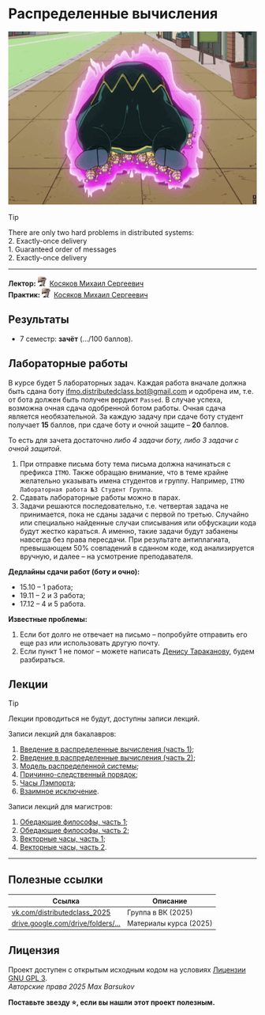 # Распределенные вычисления

<img alt="jojo-shigechi" src="https://github.com/maxbarsukov/itmo/blob/master/.docs/jojo-shigechi.gif" height="350">

> [!TIP]
> There are only two hard problems in distributed systems: \
> 2\. Exactly-once delivery \
> 1\. Guaranteed order of messages \
> 2\. Exactly-once delivery

---

**Лектор:** <a href="https://github.com/maxbarsukov/itmo/blob/master/.docs/tap-tap/README.md"><img alt="kosyakov" src="https://github.com/maxbarsukov/itmo/blob/master/.docs/tap-tap/kosyakov.gif" height="20"></a> [Косяков Михаил Сергеевич](https://my.itmo.ru/persons/139799) \
**Практик:** <a href="https://github.com/maxbarsukov/itmo/blob/master/.docs/tap-tap/README.md"><img alt="kosyakov" src="https://github.com/maxbarsukov/itmo/blob/master/.docs/tap-tap/kosyakov.gif" height="20"></a> [Косяков Михаил Сергеевич](https://my.itmo.ru/persons/139799)

## Результаты

- 7 семестр: **зачёт** (.../100 баллов).

## Лабораторные работы

В курсе будет 5 лабораторных задач. Каждая работа вначале должна быть сдана боту [ifmo.distributedclass.bot@gmail.com](mailto:ifmo.distributedclass.bot@gmail.com) и одобрена им, т.е. от бота должен быть получен вердикт `Passed`. В случае успеха, возможна очная сдача одобренной ботом работы. Очная сдача является необязательной. За каждую задачу при сдаче боту студент получает **15** баллов, при сдаче боту и очной защите – **20** баллов.

То есть для зачета достаточно *либо 4 задачи боту, либо 3 задачи с очной защитой*.

1. При отправке письма боту тема письма должна начинаться с префикса `ITMO`. Также обращаю внимание, что в теме крайне желательно указывать имена студентов и группу. Например, `ITMO Лабораторная работа №3 Студент Группа`.
2. Сдавать лабораторные работы можно в парах.
3. Задачи решаются последовательно, т.е. четвертая задача не принимается, пока не сданы задачи с первой по третью. Случайно или специально найденные случаи списывания или обфускации кода будут жестко караться. А именно, такие задачи будут забанены навсегда без права пересдачи. При результате антиплагиата, превышающем 50% совпадений в сданном коде, код анализируется вручную, и далее – на усмотрение преподавателя.

**Дедлайны сдачи работ (боту и очно):**
- 15.10 – 1 работа;
- 19.11 – 2 и 3 работа;
- 17.12 – 4 и 5 работа.

**Известные проблемы:**
1. Если бот долго не отвечает на письмо – попробуйте отправить его еще раз или использовать другую почту.
2. Если пункт 1 не помог – можете написать [Денису Тараканову](https://vk.com/id29936513), будем разбираться.

## Лекции

> [!TIP]
> Лекции проводиться не будут, доступны записи лекций.

Записи лекций для бакалавров:

1. [Введение в распределенные вычисления (часть 1)](https://drive.google.com/file/d/1daM08AIiOEepb9dS6YX6k-oruen0OYd6/view);
2. [Введение в распределенные вычисления (часть 2)](https://drive.google.com/file/d/1pCUWhzrlzKaK5BZ528RmTA7BTQQMou61/view);
3. [Модель распределенной системы](https://drive.google.com/file/d/1_dT3OQzOpbjjba2K0XKr7JYq9hS9v0QN/view);
4. [Причинно-следственный порядок](https://drive.google.com/file/d/1rteV7F1UE6cEbVdNRVJsgzXSRsgkNWc9/view);
5. [Часы Лэмпорта](https://drive.google.com/file/d/1RPp37BxnSq4OhfaZkA7ZAwQ3biyvkD-k/view);
6. [Взаимное исключение](https://drive.google.com/file/d/1v9YWKXbiw3i2Fg_uZZ7DTKiYU-zcUCOo/view).

Записи лекций для магистров:

1. [Обедающие философы, часть 1](https://drive.google.com/file/d/1s6aajcdt1x5HqBn3j4N4-GXLWdTkmUbV/view);
2. [Обедающие философы, часть 2](https://drive.google.com/file/d/1m0LRSZnNFVHokvUSEsUtIZGAd1oui9cJ/view);
3. [Векторные часы, часть 1](https://drive.google.com/file/d/1CpwSZVKegaJI0vtzLXc6p0BHDXM9EABe/view);
4. [Векторные часы, часть 2](https://drive.google.com/file/d/1s0S0Zpzq_GoPVa7AL8ndX3NGgyhhJLwy/view).

---

## Полезные ссылки

| Ссылка | Описание |
| --- | --- |
| [vk.com/distributedclass_2025](https://vk.com/distributedclass_2025) | Группа в ВК (2025) |
| [drive.google.com/drive/folders/...](https://drive.google.com/drive/folders/1MXVH0OjDgolOSBBKvq9T43TdI_kqjtME?usp=sharing) | Материалы курса (2025) |

## Лицензия <a name="license"></a>

Проект доступен с открытым исходным кодом на условиях [Лицензии GNU GPL 3](https://opensource.org/license/gpl-3-0/). \
*Авторские права 2025 Max Barsukov*

**Поставьте звезду :star:, если вы нашли этот проект полезным.**
